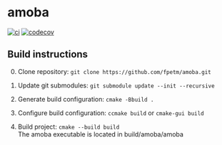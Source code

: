# amoba

[![ci](https://github.com/fpetm/amoba/actions/workflows/ci.yml/badge.svg)](https://github.com/fpetm/amoba/actions/workflows/ci.yml)
[![codecov](https://codecov.io/gh/fpetm/amoba/graph/badge.svg?token=LSTN9SFDL7)](https://codecov.io/gh/fpetm/amoba)

## Build instructions

0. Clone repository: `git clone https://github.com/fpetm/amoba.git`

1. Update git submodules: `git submodule update --init --recursive`

2. Generate build configuration: `cmake -Bbuild .`

3. Configure build configuration: `ccmake build` or `cmake-gui build`

4. Build project: `cmake --build build`  
The amoba executable is located in build/amoba/amoba

